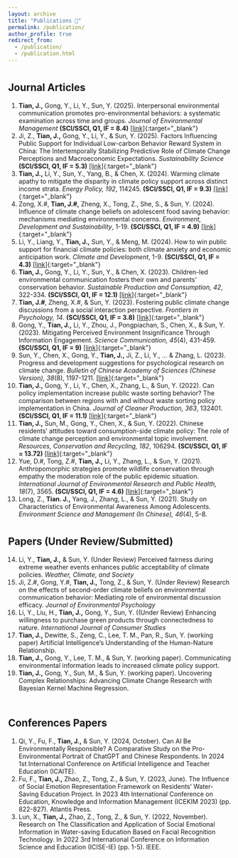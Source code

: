 ```yaml
---
layout: archive
title: "Publications 📰"
permalink: /publication/
author_profile: true
redirect_from:
  - /publication/
  - /publication.html
---
```


<span style="font-size: 0.8em;">Journal Articles</span>
======
  1. **Tian, J.,** Gong, Y., Li, Y., Sun, Y. (2025). Interpersonal environmental communication promotes pro-environmental behaviors: a systematic examination across time and groups. _Journal of Environmental Management_ **(SCI/SSCI, Q1, IF = 8.4)** [[link]](https://doi.org/10.1016/j.jenvman.2025.126191){:target="_blank"}
  2. Ji, Z., **Tian, J.,** Gong, Y., Li, Y., & Sun, Y. (2025). Factors Influencing Public Support for Individual Low-carbon Behavior Reward System in China: The Intertemporally Stabilizing Predictive Role of Climate Change Perceptions and Macroeconomic Expectations. _Sustainability Science_ **(SCI/SSCI, Q1, IF = 5.3)** [[link]](https://doi.org/10.1007/s11625-025-01710-x){:target="_blank"}
  3. **Tian, J.,** Li, Y., Sun, Y., Yang, B., & Chen, X. (2024). Warming climate apathy to mitigate the disparity in climate policy support across distinct income strata. _Energy Policy, 192_, 114245. **(SCI/SSCI, Q1, IF = 9.3)** [[link]](https://doi.org/10.1016/j.enpol.2024.114245){:target="_blank"}
  4. Zong, X.#, **Tian, J.#,** Zheng, X., Tong, Z., She, S., & Sun, Y. (2024). Influence of climate change beliefs on adolescent food saving behavior: mechanisms mediating environmental concerns. _Environment, Development and Sustainability_, 1-19. **(SCI/SSCI, Q1, IF = 4.9)** [[link]](https://doi.org/10.1007/s10668-023-04454-9){:target="_blank"}
  5. Li, Y., Liang, Y., **Tian, J.,** Sun, Y., & Meng, M. (2024). How to win public support for financial climate policies: both climate anxiety and economic anticipation work. _Climate and Development_, 1-9. **(SCI/SSCI, Q1, IF = 4.3)** [[link]](https://doi.org/10.1080/17565529.2023.2266420){:target="_blank"}
  6. **Tian, J.,** Gong, Y., Li, Y., Sun, Y., & Chen, X. (2023). Children-led environmental communication fosters their own and parents' conservation behavior. _Sustainable Production and Consumption, 42_, 322-334. **(SCI/SSCI, Q1, IF = 12.1)** [[link]](https://doi.org/10.1016/j.spc.2023.10.006){:target="_blank"}
  7. **Tian, J.#**, Zheng, X.#, & Sun, Y. (2023). Fostering public climate change discussions from a social interaction perspective. _Frontiers in Psychology, 14_. **(SCI/SSCI, Q1, IF = 3.8)** [[link]](https://doi.org/10.3389/fpsyg.2023.1258150){:target="_blank"}
  8. Gong, Y., **Tian, J.,** Li, Y., Zhou, J., Pongpiachan, S., Chen, X., & Sun, Y. (2023). Mitigating Perceived Environment Insignificance Through Information Engagement. _Science Communication, 45_(4), 431-459. **(SCI/SSCI, Q1, IF = 9)** [[link]](https://doi.org/10.1177/10755470231188357){:target="_blank"}
  9. Sun, Y., Chen, X., Gong, Y., **Tian, J.,** Ji, Z., Li, Y., ... & Zhang, L. (2023). Progress and development suggestions for psychological research on climate change. _Bulletin of Chinese Academy of Sciences (Chinese Version), 38_(8), 1197-1211. [[link]](https://doi.org/10.16418/j.issn.1000-3045.20230610001){:target="_blank"}
  10. **Tian, J.,** Gong, Y., Li, Y., Chen, X., Zhang, L., & Sun, Y. (2022). Can policy implementation increase public waste sorting behavior? The comparison between regions with and without waste sorting policy implementation in China. _Journal of Cleaner Production, 363_, 132401. **(SCI/SSCI, Q1, IF = 11.1)** [[link]](https://doi.org/10.1016/j.jclepro.2022.132401){:target="_blank"}
  11. **Tian, J.,** Sun, M., Gong, Y., Chen, X., & Sun, Y. (2022). Chinese residents’ attitudes toward consumption-side climate policy: The role of climate change perception and environmental topic involvement. _Resources, Conservation and Recycling, 182_, 106294.  **(SCI/SSCI, Q1, IF = 13.72)** [[link]](https://doi.org/10.1016/j.resconrec.2022.106294){:target="_blank"}
  12. Yue, D.#, Tong, Z.#, **Tian, J.,** Li, Y., Zhang, L., & Sun, Y. (2021). Anthropomorphic strategies promote wildlife conservation through empathy the moderation role of the public epidemic situation. _International Journal of Environmental Research and Public Health, 18_(7), 3565. **(SCI/SSCI, Q1, IF = 4.6)** [[link]](https://doi.org/10.3390/ijerph18073565){:target="_blank"}
  13. Long, Z., **Tian. J.,** Yang, J., Zhang, L., & Sun, Y. (2021). Study on Characteristics of Environmental Awareness Among Adolescents. _Environment Science and Management (In Chinese), 46_(4), 5-8.

<span style="font-size: 0.8em;">Papers (Under Review/Submitted)</span>
======
  14. Li, Y., **Tian, J.,** & Sun, Y. (Under Review) Perceived fairness during extreme weather events enhances public acceptability of climate policies. _Weather, Climate, and Society_
  15. Ji, Z.#, Gong, Y.#, **Tian, J.,**  Tong, Z., & Sun, Y. (Under Review) Research on the effects of second-order climate beliefs on environmental communication behavior: Mediating role of environmental discussion efficacy. _Journal of Environmental Psychology_
  16. Li, Y., Liu, H., **Tian, J.,** Gong, Y., Sun, Y. ((Under Review) Enhancing willingness to purchase green products through connectedness to nature. _International Journal of Consumer Studies_
  17. **Tian, J.,** Dewitte, S., Zeng, C., Lee, T. M., Pan, R., Sun, Y. (working paper) Artificial Intelligence’s Understanding of the Human-Nature Relationship.
  18. **Tian, J.,** Gong, Y., Lee, T. M., & Sun, Y. (working paper). Communicating environmental information leads to increased climate policy support.
  19. **Tian, J.,** Gong, Y., Sun, M., & Sun, Y. (working paper). Uncovering Complex Relationships: Advancing Climate Change Research with Bayesian Kernel Machine Regression.
<br><br>

<span style="font-size: 0.8em;">Conferences Papers</span>
======
  1. Qi, Y., Fu, F., **Tian, J.,** & Sun, Y. (2024, October). Can AI Be Environmentally Responsible? A Comparative Study on the Pro-Environmental Portrait of ChatGPT and Chinese Respondents. In 2024 1st International Conference on Artificial Intelligence and Teacher Education (ICAITE).
  2. Fu, F., **Tian, J.,** Zhao, Z., Tong, Z., & Sun, Y. (2023, June). The Influence of Social Emotion Representation Framework on Residents’ Water-Saving Education Project. In 2023 4th International Conference on Education, Knowledge and Information Management (ICEKIM 2023) (pp. 822-827). Atlantis Press.
  3. Lun, X., **Tian, J.,** Zhao, Z., Tong, Z., & Sun, Y. (2022, November). Research on The Classification and Application of Social Emotional Information in Water-saving Education Based on Facial Recognition Technology. In 2022 3rd International Conference on Information Science and Education (ICISE-IE) (pp. 1-5). IEEE.

